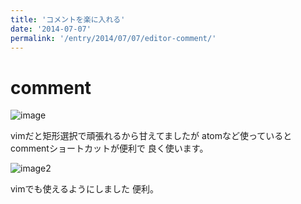 ```yaml
---
title: 'コメントを楽に入れる'
date: '2014-07-07'
permalink: '/entry/2014/07/07/editor-comment/'
---
```


# comment

![image](https://i.gyazo.com/4018e5f5ca75f1d8e374584233ad577a.gif)

vimだと矩形選択で頑張れるから甘えてましたが
atomなど使っているとcommentショートカットが便利で
良く使います。

![image2](https://i.gyazo.com/d7058adad30b488c066ff44fac5c376b.gif)

vimでも使えるようにしました
便利。
